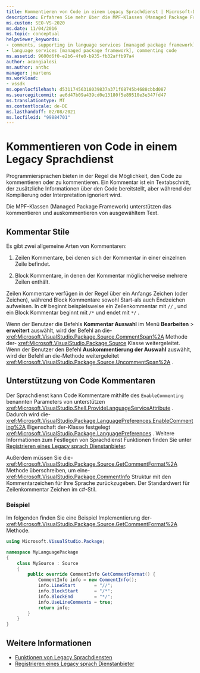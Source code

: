 ```yaml
---
title: Kommentieren von Code in einem Legacy Sprachdienst | Microsoft-Dokumentation
description: Erfahren Sie mehr über die MPF-Klassen (Managed Package Framework), die Unterstützung für Code Kommentare in einem Legacy Sprachdienst in Visual Studio bereitstellen.
ms.custom: SEO-VS-2020
ms.date: 11/04/2016
ms.topic: conceptual
helpviewer_keywords:
- comments, supporting in language services [managed package framework]
- language services [managed package framework], commenting code
ms.assetid: 9600d6f0-e2b6-4fe0-b935-fb32affb97a4
author: acangialosi
ms.author: anthc
manager: jmartens
ms.workload:
- vssdk
ms.openlocfilehash: d53117456318039837a371f68745b4688cbbd087
ms.sourcegitcommit: ae6d47b09a439cd0e13180f5e89510e3e347fd47
ms.translationtype: MT
ms.contentlocale: de-DE
ms.lasthandoff: 02/08/2021
ms.locfileid: "99884701"
---
```

# <a name="comment-code-in-a-legacy-language-service"></a>Kommentieren von Code in einem Legacy Sprachdienst
Programmiersprachen bieten in der Regel die Möglichkeit, den Code zu kommentieren oder zu kommentieren. Ein Kommentar ist ein Textabschnitt, der zusätzliche Informationen über den Code bereitstellt, aber während der Kompilierung oder Interpretation ignoriert wird.

 Die MPF-Klassen (Managed Package Framework) unterstützen das kommentieren und auskommentieren von ausgewähltem Text.

## <a name="comment-styles"></a>Kommentar Stile
Es gibt zwei allgemeine Arten von Kommentaren:

1. Zeilen Kommentare, bei denen sich der Kommentar in einer einzelnen Zeile befindet.

2. Block Kommentare, in denen der Kommentar möglicherweise mehrere Zeilen enthält.

Zeilen Kommentare verfügen in der Regel über ein Anfangs Zeichen (oder Zeichen), während Block Kommentare sowohl Start-als auch Endzeichen aufweisen. In c# beginnt beispielsweise ein Zeilenkommentar mit `//` , und ein Block Kommentar beginnt mit `/*` und endet mit `*/` .

Wenn der Benutzer die Befehls **Kommentar Auswahl** im Menü **Bearbeiten**  >  **erweitert** auswählt, wird der Befehl an die- <xref:Microsoft.VisualStudio.Package.Source.CommentSpan%2A> Methode der- <xref:Microsoft.VisualStudio.Package.Source> Klasse weitergeleitet. Wenn der Benutzer den Befehl **Auskommentierung der Auswahl** auswählt, wird der Befehl an die-Methode weitergeleitet <xref:Microsoft.VisualStudio.Package.Source.UncommentSpan%2A> .

## <a name="support-code-comments"></a>Unterstützung von Code Kommentaren
 Der Sprachdienst kann Code Kommentare mithilfe des `EnableCommenting` benannten Parameters von unterstützen <xref:Microsoft.VisualStudio.Shell.ProvideLanguageServiceAttribute> . Dadurch wird die- <xref:Microsoft.VisualStudio.Package.LanguagePreferences.EnableCommenting%2A> Eigenschaft der-Klasse festgelegt <xref:Microsoft.VisualStudio.Package.LanguagePreferences> . Weitere Informationen zum Festlegen von Sprachdienst Funktionen finden Sie unter [Registrieren eines Legacy sprach Dienstanbieter](../../extensibility/internals/registering-a-legacy-language-service1.md).

 Außerdem müssen Sie die- <xref:Microsoft.VisualStudio.Package.Source.GetCommentFormat%2A> Methode überschreiben, um eine- <xref:Microsoft.VisualStudio.Package.CommentInfo> Struktur mit den Kommentarzeichen für Ihre Sprache zurückzugeben. Der Standardwert für Zeilenkommentar Zeichen im c#-Stil.

### <a name="example"></a>Beispiel
 Im folgenden finden Sie eine Beispiel Implementierung der- <xref:Microsoft.VisualStudio.Package.Source.GetCommentFormat%2A> Methode.

```csharp
using Microsoft.VisualStudio.Package;

namespace MyLanguagePackage
{
    class MySource : Source
    {
        public override CommentInfo GetCommentFormat() {
            CommentInfo info = new CommentInfo();
            info.LineStart       = "//";
            info.BlockStart      = "/*";
            info.BlockEnd        = "*/";
            info.UseLineComments = true;
            return info;
        }
    }
}
```

## <a name="see-also"></a>Weitere Informationen
- [Funktionen von Legacy Sprachdiensten](../../extensibility/internals/legacy-language-service-features1.md)
- [Registrieren eines Legacy sprach Dienstanbieter](../../extensibility/internals/registering-a-legacy-language-service1.md)
